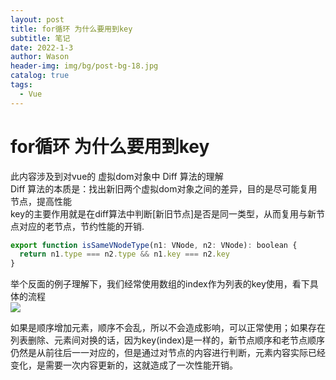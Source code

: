 ```yaml
---
layout: post
title: for循环 为什么要用到key
subtitle: 笔记
date: 2022-1-3
author: Wason
header-img: img/bg/post-bg-18.jpg
catalog: true
tags:
  - Vue
---
```


# for循环 为什么要用到key #

此内容涉及到对vue的 虚拟dom对象中 Diff 算法的理解  
Diff 算法的本质是：找出新旧两个虚拟dom对象之间的差异，目的是尽可能复用节点，提高性能  
key的主要作用就是在diff算法中判断[新旧节点]是否是同一类型，从而复用与新节点对应的老节点，节约性能的开销.  
```js
export function isSameVNodeType(n1: VNode, n2: VNode): boolean {  
  return n1.type === n2.type && n1.key === n2.key 
}
```
举个反面的例子理解下，我们经常使用数组的index作为列表的key使用，看下具体的流程    
![](/img/20220103/2022010301.png)  

如果是顺序增加元素，顺序不会乱，所以不会造成影响，可以正常使用；如果存在列表删除、元素间对换的话，因为key(index)是一样的，新节点顺序和老节点顺序仍然是从前往后一一对应的，但是通过对节点的内容进行判断，元素内容实际已经变化，是需要一次内容更新的，这就造成了一次性能开销。